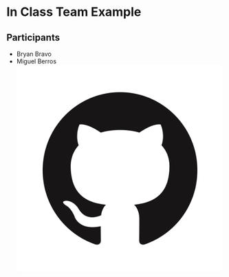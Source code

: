 # In Class Team Example
## Participants
* Bryan Bravo
* Miguel Berros
![teampic.jpeg](https://github.com/bbravo101/HumanitiesClass1/blob/main/GithubLogo.png)
